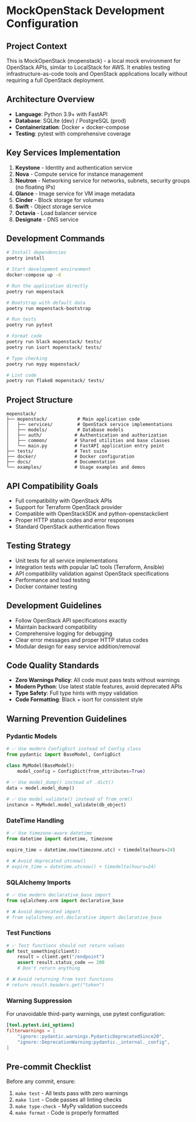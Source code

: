 # MockOpenStack Development Configuration

## Project Context
This is MockOpenStack (mopenstack) - a local mock environment for OpenStack APIs, similar to LocalStack for AWS. It enables testing infrastructure-as-code tools and OpenStack applications locally without requiring a full OpenStack deployment.

## Architecture Overview
- **Language**: Python 3.9+ with FastAPI
- **Database**: SQLite (dev) / PostgreSQL (prod)
- **Containerization**: Docker + docker-compose
- **Testing**: pytest with comprehensive coverage

## Key Services Implementation
1. **Keystone** - Identity and authentication service
2. **Nova** - Compute service for instance management  
3. **Neutron** - Networking service for networks, subnets, security groups (no floating IPs)
4. **Glance** - Image service for VM image metadata
5. **Cinder** - Block storage for volumes
6. **Swift** - Object storage service
7. **Octavia** - Load balancer service
8. **Designate** - DNS service

## Development Commands
```bash
# Install dependencies
poetry install

# Start development environment
docker-compose up -d

# Run the application directly
poetry run mopenstack

# Bootstrap with default data
poetry run mopenstack-bootstrap

# Run tests
poetry run pytest

# Format code
poetry run black mopenstack/ tests/
poetry run isort mopenstack/ tests/

# Type checking
poetry run mypy mopenstack/

# Lint code  
poetry run flake8 mopenstack/ tests/
```

## Project Structure
```
mopenstack/
├── mopenstack/           # Main application code
│   ├── services/         # OpenStack service implementations
│   ├── models/           # Database models
│   ├── auth/            # Authentication and authorization
│   ├── common/          # Shared utilities and base classes
│   └── main.py          # FastAPI application entry point
├── tests/               # Test suite
├── docker/              # Docker configuration
├── docs/                # Documentation
└── examples/            # Usage examples and demos
```

## API Compatibility Goals
- Full compatibility with OpenStack APIs
- Support for Terraform OpenStack provider
- Compatible with OpenStackSDK and python-openstackclient
- Proper HTTP status codes and error responses
- Standard OpenStack authentication flows

## Testing Strategy
- Unit tests for all service implementations
- Integration tests with popular IaC tools (Terraform, Ansible)
- API compatibility validation against OpenStack specifications
- Performance and load testing
- Docker container testing

## Development Guidelines
- Follow OpenStack API specifications exactly
- Maintain backward compatibility
- Comprehensive logging for debugging
- Clear error messages and proper HTTP status codes
- Modular design for easy service addition/removal

## Code Quality Standards
- **Zero Warnings Policy**: All code must pass tests without warnings
- **Modern Python**: Use latest stable features, avoid deprecated APIs
- **Type Safety**: Full type hints with mypy validation
- **Code Formatting**: Black + isort for consistent style

## Warning Prevention Guidelines

### Pydantic Models
```python
# ✅ Use modern ConfigDict instead of Config class
from pydantic import BaseModel, ConfigDict

class MyModel(BaseModel):
    model_config = ConfigDict(from_attributes=True)
    
# ✅ Use model_dump() instead of .dict()
data = model.model_dump()

# ✅ Use model_validate() instead of from_orm()
instance = MyModel.model_validate(db_object)
```

### DateTime Handling
```python
# ✅ Use timezone-aware datetime
from datetime import datetime, timezone

expire_time = datetime.now(timezone.utc) + timedelta(hours=24)

# ❌ Avoid deprecated utcnow()
# expire_time = datetime.utcnow() + timedelta(hours=24)
```

### SQLAlchemy Imports
```python
# ✅ Use modern declarative_base import
from sqlalchemy.orm import declarative_base

# ❌ Avoid deprecated import
# from sqlalchemy.ext.declarative import declarative_base
```

### Test Functions
```python
# ✅ Test functions should not return values
def test_something(client):
    result = client.get("/endpoint")
    assert result.status_code == 200
    # Don't return anything

# ❌ Avoid returning from test functions
# return result.headers.get("token")
```

### Warning Suppression
For unavoidable third-party warnings, use pytest configuration:
```toml
[tool.pytest.ini_options]
filterwarnings = [
    "ignore::pydantic.warnings.PydanticDeprecatedSince20",
    "ignore::DeprecationWarning:pydantic._internal._config",
]
```

## Pre-commit Checklist
Before any commit, ensure:
1. `make test` - All tests pass with zero warnings
2. `make lint` - Code passes all linting checks
3. `make type-check` - MyPy validation succeeds
4. `make format` - Code is properly formatted